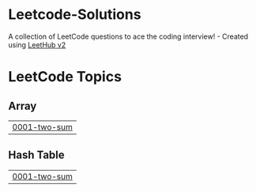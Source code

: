 # Leetcode-Solutions
A collection of LeetCode questions to ace the coding interview! - Created using [LeetHub v2](https://github.com/arunbhardwaj/LeetHub-2.0)

<!---LeetCode Topics Start-->
# LeetCode Topics
## Array
|  |
| ------- |
| [0001-two-sum](https://github.com/iamvishwa007/Leetcode-Solutions/tree/master/0001-two-sum) |
## Hash Table
|  |
| ------- |
| [0001-two-sum](https://github.com/iamvishwa007/Leetcode-Solutions/tree/master/0001-two-sum) |
<!---LeetCode Topics End-->